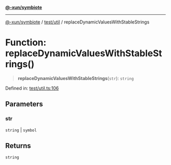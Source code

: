 [**@-xun/symbiote**](../../../README.md)

***

[@-xun/symbiote](../../../README.md) / [test/util](../README.md) / replaceDynamicValuesWithStableStrings

# Function: replaceDynamicValuesWithStableStrings()

> **replaceDynamicValuesWithStableStrings**(`str`): `string`

Defined in: [test/util.ts:106](https://github.com/Xunnamius/symbiote/blob/48c46d37ea3b78fc8beb9f4e201920c2bff28719/test/util.ts#L106)

## Parameters

### str

`string` | `symbol`

## Returns

`string`
